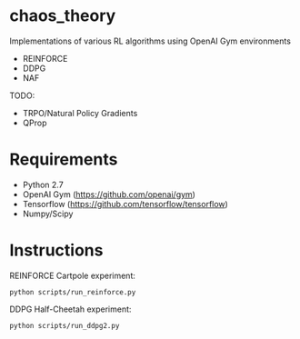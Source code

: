 # chaos_theory

Implementations of various RL algorithms using OpenAI Gym environments
- REINFORCE
- DDPG
- NAF

TODO:
- TRPO/Natural Policy Gradients
- QProp


Requirements
============

- Python 2.7
- OpenAI Gym (https://github.com/openai/gym)
- Tensorflow (https://github.com/tensorflow/tensorflow)
- Numpy/Scipy


Instructions
============

REINFORCE Cartpole experiment:
```
python scripts/run_reinforce.py
````

DDPG Half-Cheetah experiment:
```
python scripts/run_ddpg2.py
````
